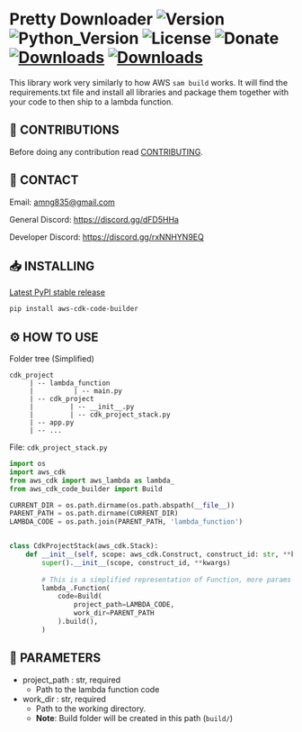 # Pretty Downloader ![Version](https://img.shields.io/badge/Version-v1.0.0-orange?style=flat-square&url=https://github.com/DEADSEC-SECURITY/aws-cdk-code-builder/blob/main/CHANGELOG.md) ![Python_Version](https://img.shields.io/badge/Python-3.7%2B-blue?style=flat-square) ![License](https://img.shields.io/badge/License-MIT-red?style=flat-square) ![Donate](https://img.shields.io/badge/Donate-Crypto-yellow?style=flat-square) [![Downloads](https://pepy.tech/badge/aws-cdk-code-builder)](https://pepy.tech/project/aws-cdk-code-builder) [![Downloads](https://pepy.tech/badge/aws-cdk-code-builder/month)](https://pepy.tech/project/aws-cdk-code-builder)

This library work very similarly to how AWS ``sam build`` works. It will find the requirements.txt file and install all libraries and package them together with your code to then ship to a lambda function.

## 📝 CONTRIBUTIONS

Before doing any contribution read <a href="https://github.com/DEADSEC-SECURITY/aws-cdk-code-builder/blob/main/CONTRIBUTING.md">CONTRIBUTING</a>.

## 📧 CONTACT

Email: amng835@gmail.com

General Discord: https://discord.gg/dFD5HHa

Developer Discord: https://discord.gg/rxNNHYN9EQ

## 📥 INSTALLING
<a href="https://pypi.org/project/aws-cdk-code-builder">Latest PyPI stable release</a>
```bash
pip install aws-cdk-code-builder
```

## ⚙ HOW TO USE
Folder tree (Simplified)
````
cdk_project
     | -- lambda_function
     |          | -- main.py
     | -- cdk_project
     |         | -- __init__.py
     |         | -- cdk_project_stack.py
     | -- app.py
     | -- ...
````

File: ``cdk_project_stack.py``
```python
import os
import aws_cdk
from aws_cdk import aws_lambda as lambda_
from aws_cdk_code_builder import Build

CURRENT_DIR = os.path.dirname(os.path.abspath(__file__))
PARENT_PATH = os.path.dirname(CURRENT_DIR)
LAMBDA_CODE = os.path.join(PARENT_PATH, 'lambda_function')


class CdkProjectStack(aws_cdk.Stack):
    def __init__(self, scope: aws_cdk.Construct, construct_id: str, **kwargs) -> None:
        super().__init__(scope, construct_id, **kwargs)
        
        # This is a simplified representation of Function, more params are needed for it to compile
        lambda_.Function(
            code=Build(
                project_path=LAMBDA_CODE,
                work_dir=PARENT_PATH
            ).build(),
        )
```

## 🤝 PARAMETERS
- project_path : str, required
  - Path to the lambda function code
- work_dir : str, required
  - Path to the working directory. 
  - **Note**: Build folder will be created in this path (``build/``)
